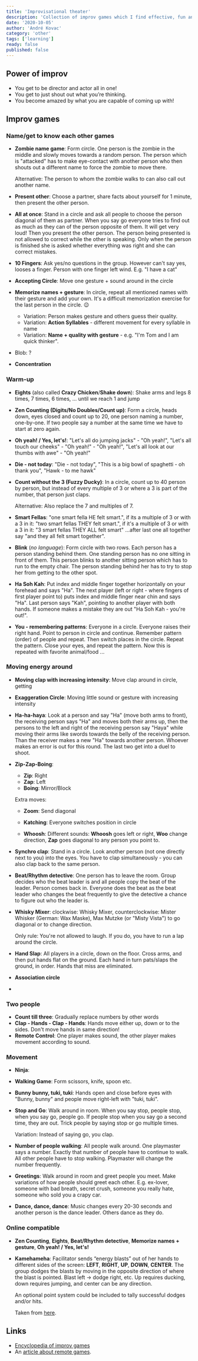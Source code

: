 ```yaml
---
title: 'Improvisational theater'
description: 'Collection of improv games which I find effective, fun and useful'
date: '2020-10-05'
author: 'André Kovac'
category: 'other'
tags: ['learning']
ready: false
published: false
---
```


## Power of improv

- You get to be director and actor all in one!
- You get to just shout out what you’re thinking.
- You become amazed by what you are capable of coming up with!

## Improv games

### Name/get to know each other games

- **Zombie name game**: Form circle. One person is the zombie in the middle and slowly moves towards a random person. The person which is "attacked" has to make eye-contact with another person who then shouts out a different name to force the zombie to move there.

    Alternative: The person to whom the zombie walks to can also call out another name.

- **Present other**: Choose a partner, share facts about yourself for 1 minute, then present the other person.
- **All at once**: Stand in a circle and ask all people to choose the person diagonal of them as partner. When you say go everyone tries to find out as much as they can of the person opposite of them. It will get very loud! Then you present the other person. The person being presented is not allowed to correct while the other is speaking. Only when the person is finished she is asked whether everything was right and she can correct mistakes.
- **10 Fingers**: Ask yes/no questions in the group. However can't say yes, looses a finger. Person with one finger left wind. E.g. "I have a cat"
- **Accepting Circle**: Move one gesture + sound around in the circle
- **Memorize names + gesture**: In circle, repeat all mentioned names with their gesture and add your own. It's a difficult memorization exercise for the last person in the circle. 😉


  - Variation: Person makes gesture and others guess their quality.
  - Variation: **Action Syllables** - different movement for every syllable in name
  - Variation: **Name + quality with gesture** - e.g. "I'm Tom and I am quick thinker".

- Blob: ?
- **Concentration**

### Warm-up

- **Eights** (also called **Crazy Chicken**/**Shake down**): Shake arms and legs 8 times, 7 times, 6 times, ... until we reach 1 and jump
- **Zen Counting (Digits/No Doubles/Count up)**: Form a circle, heads down, eyes closed and count up to 20, one person naming a number, one-by-one. If two people say a number at the same time we have to start at zero again.
- **Oh yeah! / Yes, let's!**: "Let's all do jumping jacks" - "Oh yeah!", "Let's all touch our cheeks" - "Oh yeah!" - "Oh yeah!", "Let's all look at our thumbs with awe" - "Oh yeah!"
- **Die - not today**: "Die - not today", "This is a big bowl of spaghetti - oh thank you", "Hawk - to me hawk"
- **Count without the 3 (Fuzzy Ducky)**: In a circle, count up to 40 person by person, but instead of every multiple of 3 or where a 3 is part of the number, that person just claps.

    Alternative: Also replace the 7 and multiples of 7.

- **Smart Fellas**: "one smart fella HE felt smart.", if its a multiple of 3 or with a 3 in it: "two smart fellas THEY felt smart.", if it's a multiple of 3 or with a 3 in it: "3 smart fellas THEY ALL felt smart" ...after last one all together say "and they all felt smart together".
- **Blink** (*no language*): Form circle with two rows. Each person has a person standing behind them. One standing person has no one sitting in front of them. This person blinks to another sitting person which has to run to the empty chair. The person standing behind her has to try to stop her from getting to the other spot.
- **Ha Soh Kah**: Put index and middle finger together horizontally on your forehead and says "Ha". The next player (left or right - where fingers of first player point to) puts index and middle finger near chin and says "Ha". Last person says "Kah", pointing to another player with both hands. If someone makes a mistake they are out "Ha Soh Kah - you're out!".
- **You - remembering patterns**: Everyone in a circle. Everyone raises their right hand. Point to person in circle and continue. Remember pattern (order) of people and repeat. Then switch places in the circle. Repeat the pattern. Close your eyes, and repeat the pattern. Now this is repeated with favorite animal/food ...

### Moving energy around

- **Moving clap with increasing intensity**: Move clap around in circle, getting
- **Exaggeration Circle**: Moving little sound or gesture with increasing intensity
- **Ha-ha-haya**: Look at a person and say "Ha" (move both arms to front), the receiving person says "Ha" and moves both their arms up, then the persons to the left and right of the receiving person say "Haya" while moving their arms like swords towards the belly of the receiving person. Than the receiver makes a new "Ha" towards another person. Whoever makes an error is out for this round. The last two get into a duel to shoot.
- **Zip-Zap-Boing**:
  - **Zip**: Right
  - **Zap**: Left
  - **Boing**: Mirror/Block

  Extra moves:

  - **Zoom**: Send diagonal
  - **Katching**: Everyone switches position in circle

  - **Whoosh**: Different sounds: **Whoosh** goes left or right, **Woo** change direction, **Zap** goes diagonal to any person you point to.

- **Synchro clap**: Stand in a circle. Look another person (not one directly next to you) into the eyes. You have to clap simultaneously - you can also clap back to the same person.
- **Beat/Rhythm detective**: One person has to leave the room. Group decides who the beat leader is and all people copy the beat of the leader. Person comes back in. Everyone does the beat as the beat leader who changes the beat frequently to give the detective a chance to figure out who the leader is.
- **Whisky Mixer**: clockwise: Whisky Mixer, counterclockwise: Mister Whisker (German: Wax Maske), Max Mutzke (or "Misty Vista") to go diagonal or to change direction.

    Only rule: You're not allowed to laugh. If you do, you have to run a lap around the circle.

- **Hand Slap**: All players in a circle, down on the floor. Cross arms, and then put hands flat on the ground. Each hand in turn pats/slaps the ground, in order. Hands that miss are eliminated.
- **Association circle**
-

### Two people

- **Count till three**: Gradually replace numbers by other words
- **Clap - Hands - Clap - Hands**: Hands move either up, down or to the sides. Don't move hands in same direction!
- **Remote Control**: One player makes sound, the other player makes movement according to sound.


### Movement

- **Ninja**:
- **Walking Game**: Form scissors, knife, spoon etc.
- **Bunny bunny, tuki, tuki**: Hands open and close before eyes with "Bunny, bunny" and people move right-left with "tuki, tuki".
- **Stop and Go**: Walk around in room. When you say stop, people stop, when you say go, people go. If people stop when you say go a second time, they are out. Trick people by saying stop or go multiple times.

    Variation: Instead of saying go, you clap.

- **Number of people walking**: All people walk around. One playmaster says a number. Exactly that number of people have to continue to walk. All other people have to stop walking. Playmaster will change the number frequently.

- **Greetings**: Walk around in room and greet people you meet. Make variations of how people should greet each other. E.g. ex-lover, someone with bad breath, secret crush, someone you really hate, someone who sold you a crapy car.
- **Dance, dance, dance**: Music changes every 20-30 seconds and another person is the dance leader. Others dance as they do.

### Online compatible

- **Zen Counting**, **Eights**, **Beat/Rhythm detective**, **Memorize names + gesture**, **Oh yeah! / Yes, let's!**

- **Kamehameha**: Facilitator sends “energy blasts” out of her hands to different sides of the screen: **LEFT**, **RIGHT**, **UP**, **DOWN**, **CENTER**. The group dodges the blasts by moving in the opposite direction of where the blast is pointed. Blast left → dodge right, etc. Up requires ducking, down requires jumping, and center can be any direction.

  An optional point system could be included to tally successful dodges and/or hits.

  Taken from [here](https://medium.com/@jonathonleiner/improv-games-for-virtual-space-66cbf4b77c97).


## Links

- [Encyclopedia of improv games](http://improvencyclopedia.org/games/index.html)
- An [article about remote games](https://medium.com/@jonathonleiner/improv-games-for-virtual-space-66cbf4b77c97).